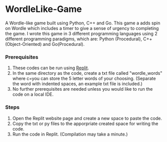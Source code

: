 # WordleLike-Game

A Wordle-like game built using Python, C++ and Go. This game a adds spin on Wordle which includes a timer to give a sense of urgency to completing the game.
I wrote this game in 3 different programming languages using 2 different programming paradigms, which are: Python (Procedural), C++(Object-Oriented) and Go(Procedural).

### Prerequisites

1. These codes can be run using [Replit](https://replit.com/~).
2. In the same directory as the code, create a txt file called "wordle_words" where c=you can store the 5 letter words of your choosing. (Separate the word with indented spaces, an example txt file is included.)
3. No further prerequisites are needed unless you would like to run the code on a local IDE.

### Steps
1. Open the Replit website page and create a new space to paste the code.
2. Copy the txt or py files to the apporpriate created space for writing the code.
3. Run the code in Replit. (Compilation may take a minute.)
